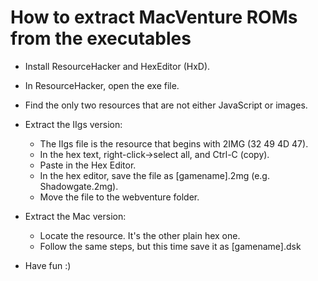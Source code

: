 # How to extract MacVenture ROMs from the executables

- Install ResourceHacker and HexEditor (HxD).
- In ResourceHacker, open the exe file.
- Find the only two resources that are not either JavaScript or images.
- Extract the IIgs version:
    - The IIgs file is the resource that begins with 2IMG (32 49 4D 47).
    - In the hex text, right-click->select all, and Ctrl-C (copy).
    - Paste in the Hex Editor.
    - In the hex editor, save the file as [gamename].2mg (e.g. Shadowgate.2mg).
    - Move the file to the webventure folder.
- Extract the Mac version:
    - Locate the resource. It's the other plain hex one.
    - Follow the same steps, but this time save it as [gamename].dsk
    
- Have fun :)